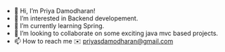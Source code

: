 - 👋 Hi, I’m Priya Damodharan!
- 👀 I’m interested in Backend developement.
- 🌱 I’m currently learning Spring.
- 💞️ I’m looking to collaborate on some exciting java mvc based projects.
- 📫 How to reach me ✉️ priyasdamodharan@gmail.com

<!---
priyasdamodharan/priyasdamodharan is a ✨ special ✨ repository because its `README.md` (this file) appears on your GitHub profile.
You can click the Preview link to take a look at your changes.
--->
